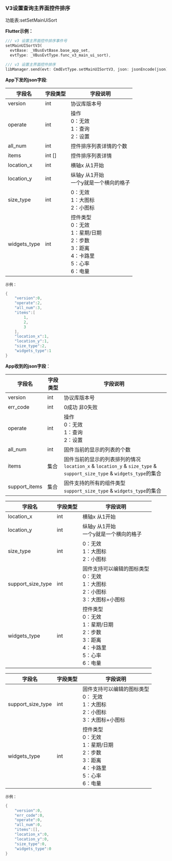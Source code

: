 ### V3设置查询主界面控件排序


功能表:setSetMainUiSort

**Flutter示例：**

```dart
/// v3 设置主界面控件排序事件号
setMainUISortV3(
  evtBase: _VBusEvtBase.base_app_set,
  evtType: _VBusEvtType.func_v3_main_ui_sort),

/// v3 设置主界面控件排序
libManager.send(evt: CmdEvtType.setMainUISortV3, json: jsonEncode(json));
```



**App下发的json字段**:

| 字段名       | 字段类型 | 字段说明                                                     |
| ------------ | -------- | ------------------------------------------------------------ |
| version      | int      | 协议库版本号                                                 |
| operate      | int      | 操作 <br />0：无效  <br />1：查询 <br />2：设置              |
| all_num      | int      | 控件排序列表详情的个数                                       |
| items        | int []    | 控件排序列表详情                                             |
| location_x   | int      | 横轴x 从1开始                                                |
| location_y   | int      | 纵轴y 从1开始 <br /> 一个y就是一个横向的格子                 |
| size_type    | int      | 0：无效  <br />1：大图标  <br />2：小图标                    |
| widgets_type | int      | 控件类型<br />0：无效<br />1：星期/日期<br />2：步数<br />3：距离<br />4：卡路里<br />5：心率<br />6：电量 |

`示例：`

```c
{
    "version":0,
    "operate":2,
    "all_num":3,
    "items":[
        1,
        2,
        3
    ],
    "location_x":1,
    "location_y":1,
    "size_type":2,
    "widgets_type":1
}
```

**App收到的json字段**：

| 字段名        | 字段类型 | 字段说明                                                     |
| ------------- | -------- | ------------------------------------------------------------ |
| version       | int      | 协议库版本号                                                 |
| err_code      | int      | 0成功  非0失败                                               |
| operate       | int      | 操作 <br />0：无效  <br />1：查询 <br />2：设置              |
| all_num       | int      | 固件当前的显示的列表的个数                                   |
| items         | 集合     | 固件当前的显示的列表排列的情况 <br />`location_x` & `location_y` & `size_type` & `support_size_type` & `widgets_type`的集合 |
| support_items | 集合     | 固件支持的所有的组件类型  <br />`support_size_type` & `widgets_type`的集合 |

| 字段名            | 字段类型 | 字段说明                                                     |
| ----------------- | -------- | ------------------------------------------------------------ |
| location_x        | int      | 横轴x 从1开始                                                |
| location_y        | int      | 纵轴y 从1开始  <br />一个y就是一个横向的格子                 |
| size_type         | int      | 0：无效<br />1：大图标<br />2：小图标                        |
| support_size_type | int      | 固件支持可以编辑的图标类型<br />0：无效<br />1：大图标<br />2：小图标<br />3：大图标+小图标 |
| widgets_type      | int      | 控件类型<br />0：无效<br />1：星期/日期<br />2：步数<br />3：距离<br />4：卡路里<br />5：心率<br />6：电量 |

| 字段名            | 字段类型 | 字段说明                                                     |
| ----------------- | -------- | ------------------------------------------------------------ |
| support_size_type | int      | 固件支持可以编辑的图标类型<br />0： 无效<br />1：大图标<br />2：小图标<br />3：大图标+小图标 |
| widgets_type      | int      | 控件类型<br />0：无效<br />1：星期/日期<br />2：步数<br />3：距离<br />4：卡路里<br />5：心率<br />6：电量 |

`示例：`

```c
{
    "version":0,
    "err_code":0,
    "operate":0,
    "all_num":0,
    "items":[],
    "location_x":0,
    "location_y":0,
    "size_type":0,
    "widgets_type":0
}
```
